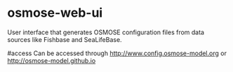 # osmose-web-ui
User interface that generates OSMOSE configuration files from data sources like Fishbase and SeaLifeBase.

#access
Can be accessed through http://www.config.osmose-model.org or http://osmose-model.github.io
